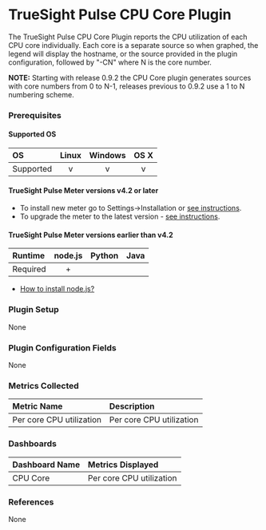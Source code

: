 # TrueSight Pulse CPU Core Plugin

The TrueSight Pulse CPU Core Plugin reports the CPU utilization of each CPU core individually. Each core is a separate source so when graphed, the legend will display the hostname, or the source provided in the plugin configuration, followed by "-CN" where N is the core number.

**NOTE:** Starting with release 0.9.2 the CPU Core plugin generates sources with core numbers from 0 to N-1, releases previous to 0.9.2 use a 1 to N numbering scheme.

### Prerequisites

#### Supported OS

|     OS    | Linux | Windows | OS X |
|:----------|:-----:|:-------:|:----:|
| Supported |   v   |    v    |  v   |

#### TrueSight Pulse Meter versions v4.2 or later

- To install new meter go to Settings->Installation or [see instructions](https://help.truesight.bmc.com/hc/en-us/sections/200634331-Installation).
- To upgrade the meter to the latest version - [see instructions](https://help.truesight.bmc.com/hc/en-us/articles/201573102-Upgrading-the-Boundary-Meter).

#### TrueSight Pulse Meter versions earlier than v4.2

|  Runtime | node.js | Python | Java |
|:---------|:-------:|:------:|:----:|
| Required |    +    |        |      |

- [How to install node.js?](https://help.truesight.bmc.com/hc/en-us/articles/202360701)

### Plugin Setup

None

### Plugin Configuration Fields

None

### Metrics Collected

|Metric Name             |Description                                                   |
|:-----------------------|:-------------------------------------------------------------|
|Per core CPU utilization|Per core CPU utilization                                      |

### Dashboards

|Dashboard Name|Metrics Displayed       |
|:-------------|:-----------------------|
|CPU Core      |Per core CPU utilization|

### References

None
